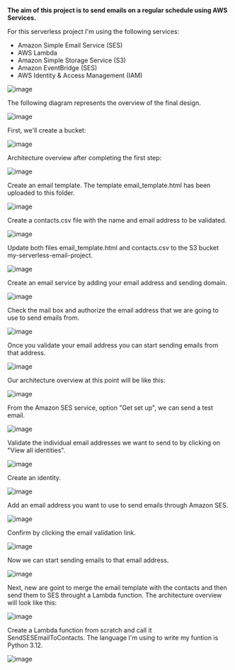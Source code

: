 <strong> The aim of this project is to send emails on a regular schedule using AWS Services. </strong>

For this serverless project I'm using the following services:
- Amazon Simple Email Service (SES)
- AWS Lambda
- Amazon Simple Storage Service (S3)
- Amazon EventBridge (SES)
- AWS Identity & Access Management (IAM)

![image](https://github.com/MyC1oudRepo/Repository/assets/151183434/e77871c7-38c7-44a2-9a9e-1716bd4cb812)

The following diagram represents the overview of the final design.

![image](https://github.com/MyC1oudRepo/Repository/assets/151183434/d07b8497-b9c5-4a14-a7ae-4e8d9b3517ef)


First, we'll create a bucket:

![image](https://github.com/MyC1oudRepo/Repository/assets/151183434/de7bf8b3-e97c-4025-bf65-b4e176685ca9)


Architecture overview after completing the first step:

![image](https://github.com/MyC1oudRepo/Repository/assets/151183434/8eb5bd68-0b82-4aa4-99f4-50897f1c9888)


Create an email template. The template email_template.html has been uploaded to this folder.

![image](https://github.com/MyC1oudRepo/Repository/assets/151183434/56b34a12-a47e-4837-9b83-72a7f5f5060c)


Create a contacts.csv file with the name and email address to be validated.

![image](https://github.com/MyC1oudRepo/Repository/assets/151183434/593edbe8-fb07-4feb-be0c-c94c43eb58d6)



Update both files email_template.html and contacts.csv to the S3 bucket my-serverless-email-project.

![image](https://github.com/MyC1oudRepo/Repository/assets/151183434/5dfbecc4-4cfc-4f7f-8b50-b0bb7d7f94bf)


Create an email service by adding your email address and sending domain.

![image](https://github.com/MyC1oudRepo/Repository/assets/151183434/dd39cca7-5454-4a9d-bc8b-01cbac6cb9df)


Check the mail box and authorize the email address that we are going to use to send emails from.

![image](https://github.com/MyC1oudRepo/Repository/assets/151183434/56bafbf1-65ce-49ae-b87a-a7cf1e8350f3)


Once you validate your email address you can start sending emails from that address. 

![image](https://github.com/MyC1oudRepo/Repository/assets/151183434/08e78764-1199-46bf-a0b0-1e4f5c42bdfc)


Our architecture overview at this point will be like this:

![image](https://github.com/MyC1oudRepo/Repository/assets/151183434/12570310-f642-4ac8-978d-5410e23b1a01)


From the Amazon SES service, option "Get set up", we can send a test email.

![image](https://github.com/MyC1oudRepo/Repository/assets/151183434/6b0c51b4-cb6d-45fd-813e-f6f135bdc3f0)


Validate the individual email addresses we want to send to by clicking on "View all identities".

![image](https://github.com/MyC1oudRepo/Repository/assets/151183434/63dbd703-711f-44b0-8af8-67ed6bd80714)


Create an identity.

![image](https://github.com/MyC1oudRepo/Repository/assets/151183434/aaf1aef0-3d5b-4abe-af11-bf2f43f2a108)


Add an email address you want to use to send emails through Amazon SES.

![image](https://github.com/MyC1oudRepo/Repository/assets/151183434/d6faa679-666f-4575-8db9-bc8d10841c9a)


Confirm by clicking the email validation link.

![image](https://github.com/MyC1oudRepo/Repository/assets/151183434/a9b1e881-b04a-46b4-a93a-8f389bd24715)


Now we can start sending emails to that email address.

![image](https://github.com/MyC1oudRepo/Repository/assets/151183434/b823c447-bb09-4aa3-8bbd-64210cf7f6e1)


Next, new are goint to merge the email template with the contacts and then send them to SES throught a Lambda function. The architecture overview will look like this:

![image](https://github.com/MyC1oudRepo/Repository/assets/151183434/6efe4c32-6da9-4970-8e75-58c2935d5761)


Create a Lambda function from scratch and call it SendSESEmailToContacts. The language I'm using to write my funtion is Python 3.12.

![image](https://github.com/MyC1oudRepo/Repository/assets/151183434/b80dc182-e38b-4627-8c9f-4ea4cd7df977)



